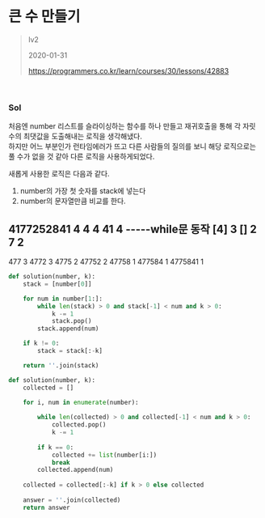 # 큰 수 만들기
> lv2
>
> 2020-01-31
>
> https://programmers.co.kr/learn/courses/30/lessons/42883


<br>

### Sol

처음엔 number 리스트를 슬라이싱하는 함수를 하나 만들고 재귀호출을 통해 각 자릿 수의 최댓값을 도출해내는 로직을 생각해냈다.  
하지만 어느 부분인가 런타임에러가 뜨고 다른 사람들의 질의를 보니 해당 로직으로는 풀 수가 없을 것 같아 다른 로직을 사용하게되었다.


새롭게 사용한 로직은 다음과 같다.  


1. number의 가장 첫 숫자를 stack에 넣는다  
2. number의 문자열만큼 비교를 한다. 

4177252841 4
4 4
41 4
-----while문 동작
[4] 3
[] 2
7 2
-----
477 3
4772 3
4775 2
47752 2
47758 1
477584 1
4775841 1
```python
def solution(number, k):
    stack = [number[0]]

    for num in number[1:]:
        while len(stack) > 0 and stack[-1] < num and k > 0:
            k -= 1
            stack.pop()
        stack.append(num)

    if k != 0:
        stack = stack[:-k]

    return ''.join(stack)
```

```python
def solution(number, k):
    collected = []  

    for i, num in enumerate(number):
        
        while len(collected) > 0 and collected[-1] < num and k > 0:            
            collected.pop()
            k -= 1
        
        if k == 0:
            collected += list(number[i:])
            break
        collected.append(num)
    
    collected = collected[:-k] if k > 0 else collected
    
    answer = ''.join(collected)
    return answer
```